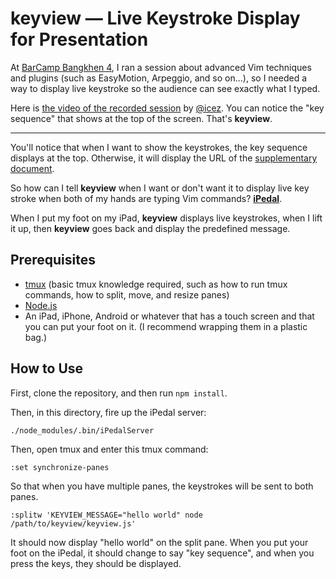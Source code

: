 keyview — Live Keystroke Display for Presentation
=================================================

At [BarCamp Bangkhen 4](http://2013.barcampbangkhen.org/),
I ran a session about advanced Vim techniques and plugins (such as
EasyMotion, Arpeggio, and so on...), so I needed a way to display live
keystroke so the audience can see exactly what I typed.

Here is [the video of the recorded session](https://www.youtube.com/watch?v=m8fScqG_pPk)
by [@icez](https://twitter.com/icez). You can notice the "key sequence" that
shows at the top of the screen. That's __keyview__.

-----

You'll notice that when I want to show the keystrokes, the key sequence
displays at the top. Otherwise, it will display the URL of the
[supplementary document](http://bit.ly/bcbk4vim).

So how can I tell __keyview__ when I want or don't want it to display live
key stroke when both of my hands are typing Vim commands?
[__iPedal__](https://github.com/dtinth/iPedal).

When I put my foot on my iPad, __keyview__ displays live keystrokes,
when I lift it up, then __keyview__ goes back and display the predefined message.



Prerequisites
-------------

* [tmux](http://tmux.sourceforge.net/) (basic tmux knowledge required, such
    as how to run tmux commands, how to split, move, and resize panes)
* [Node.js](http://nodejs.org/)
* An iPad, iPhone, Android or whatever that has a touch screen and that
    you can put your foot on it. (I recommend wrapping them in a plastic bag.)


How to Use
----------

First, clone the repository, and then run `npm install`.

Then, in this directory, fire up the iPedal server:

    ./node_modules/.bin/iPedalServer

Then, open tmux and enter this tmux command:

    :set synchronize-panes

So that when you have multiple panes, the keystrokes will be sent to
both panes.

    :splitw 'KEYVIEW_MESSAGE="hello world" node /path/to/keyview/keyview.js'

It should now display "hello world" on the split pane.
When you put your foot on the iPedal,
it should change to say "key sequence", and when you press the keys,
they should be displayed.

















